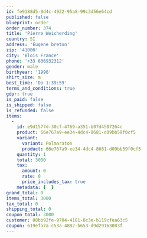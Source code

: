 ```yaml
---
id: fe9188d5-9d4c-4922-95a8-99c3d56e64cd
published: false
blueprint: order
order_number: 374
title: 'Pierre Weicherding'
country: SI
address: 'Eugene breton'
zip: '41000'
city: 'Blois France'
phone: '+33 636932312'
gender: male
birthyear: '1996'
shirt_size: m
best_time: 'Do 1:39:59'
terms_and_conditions: true
gdpr: true
is_paid: false
is_shipped: false
is_refunded: false
items:
  -
    id: e9d1577d-30cf-4769-a351-b07d4587264c
    product: 66e767a9-ee34-4dc4-8681-d09bb59f0cf5
    variant:
      variant: Polmaraton
      product: 66e767a9-ee34-4dc4-8681-d09bb59f0cf5
    quantity: 1
    total: 3000
    tax:
      amount: 0
      rate: 0
      price_includes_tax: true
    metadata: {  }
grand_total: 0
items_total: 3000
tax_total: 0
shipping_total: 0
coupon_total: 3000
customer: 88bb92fe-9704-4181-8c3e-b119cfea63c5
coupon: 619efa7a-c53a-4882-b653-d9d29163083f
---
```


